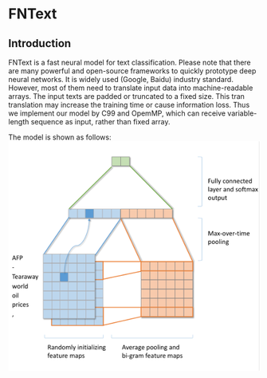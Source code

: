 # FNText

## Introduction

FNText is a fast neural model for text classification.
Please note that
there are many powerful and open-source frameworks to
quickly prototype deep neural networks. It is widely used
(Google, Baidu) industry standard. However, most of them
need to translate input data into machine-readable arrays. The
input texts are padded or truncated to a fixed size. This tran
translation may increase the training time or cause information
loss. Thus we implement our model by C99 and OpemMP,
which can receive variable-length sequence as input, rather
than fixed array.

The model is shown as follows:
![model](https://raw.githubusercontent.com/Ra1nyHouse/FNText/master/model.png)
